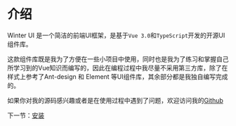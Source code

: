 # 介绍

Winter UI 是一个简洁的前端UI框架，是基于`Vue 3.0`和`TypeScript`开发的开源UI组件库。
  
这款组件库既是我为了方便在一些小项目中使用，同时也是我为了练习和掌握自己所学习到的Vue知识而编写的，因此在编程过程中我尽量不采用第三方库，除了在样式上参考了Ant-design 和 Element 等UI组件库，其余部分都是我独自编写完成的。

如果你对我的源码感兴趣或者是在使用过程中遇到了问题，欢迎访问我的[Github](https://github.com/invierno123/wheels-ui)

下一节：[安装](#/doc/install)